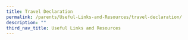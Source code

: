 ```yaml
---
title: Travel Declaration
permalink: /parents/Useful-Links-and-Resources/travel-declaration/
description: ""
third_nav_title: Useful Links and Resources
---
```

